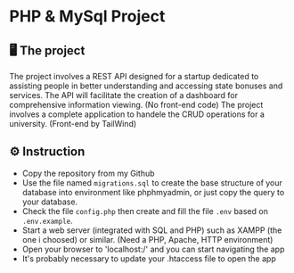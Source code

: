 # PHP & MySql Project

## :desktop_computer: The project

The project involves a REST API designed for a startup dedicated to assisting people in better understanding and accessing state bonuses and services. The API will facilitate the creation of a dashboard for comprehensive information viewing. (No front-end code)
The project involves a complete application to handele the CRUD operations for a university.
(Front-end by TailWind)

## :gear: Instruction

- Copy the repository from my Github
- Use the file named `migrations.sql` to create the base structure of your database into environment like phphmyadmin, or just copy the query to your database.
- Check the file `config.php` then create and fill the file `.env` based on `.env.example`.
- Start a web server (integrated with SQL and PHP) such as XAMPP (the one i choosed) or similar. (Need a PHP, Apache, HTTP environment)
- Open your browser to 'localhost:/' and you can start navigating the app
- It's probably necessary to update your .htaccess file to open the app